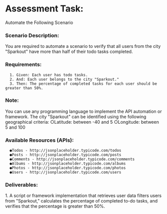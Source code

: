 <h1>Assessment Task:</h1>
  Automate the Following Scenario
<h3>Scenario Description:</h3>
        You are required to automate a scenario to verify that all users from the city "Sparkout" have more than half of their todo tasks completed.
<h3>Requirements:</h3>

      1. Given: Each user has todo tasks.
      2. And: Each user belongs to the city "Sparkout."
      3. Then: The percentage of completed tasks for each user should be greater than 50%.
      
<h3>Note:</h3>
      You can use any programming language to implement the API automation or framework.
      The city "Sparkout" can be identified using the following geographical criteria:
          ○Latitude: between -40 and 5
          ○Longitude: between 5 and 100
<h3>Available Resources (APIs):</h3>

      ●Todos - http://jsonplaceholder.typicode.com/todos
      ●Posts - http://jsonplaceholder.typicode.com/posts
      ●Comments - http://jsonplaceholder.typicode.com/comments
      ●Albums - http://jsonplaceholder.typicode.com/albums
      ●Photos - http://jsonplaceholder.typicode.com/photos
      ●Users - http://jsonplaceholder.typicode.com/users
      
<h3>Deliverables:</h3>
        1. A script or framework implementation that retrieves user data filters users from "Sparkout," calculates the percentage of completed to-do tasks, and verifies that the percentage is greater than 50%.
